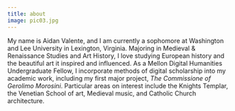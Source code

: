 ```yaml
---
title: about
image: pic03.jpg
---
```

My name is Aidan Valente, and I am currently a sophomore at Washington and Lee University in Lexington, Virginia. Majoring in Medieval & Renaissance Studies and Art History, I love studying European history and the beautiful art it inspired and influenced.
As a Mellon Digital Humanities Undergraduate Fellow, I incorporate methods of digital scholarship into my academic work, including my first major project, *The Commissione of Gerolimo Morosini*.
Particular areas on interest include the Knights Templar, the Venetian School of art, Medieval music, and Catholic Church architecture. 
